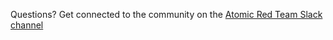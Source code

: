 Questions? Get connected to the community on the [Atomic Red Team Slack channel](https://slack.atomicredteam.io/)